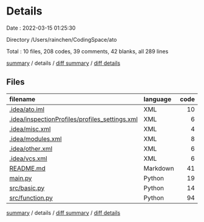 # Details

Date : 2022-03-15 01:25:30

Directory /Users/rainchen/CodingSpace/ato

Total : 10 files,  208 codes, 39 comments, 42 blanks, all 289 lines

[summary](results.md) / details / [diff summary](diff.md) / [diff details](diff-details.md)

## Files
| filename | language | code | comment | blank | total |
| :--- | :--- | ---: | ---: | ---: | ---: |
| [.idea/ato.iml](/.idea/ato.iml) | XML | 10 | 0 | 0 | 10 |
| [.idea/inspectionProfiles/profiles_settings.xml](/.idea/inspectionProfiles/profiles_settings.xml) | XML | 6 | 0 | 0 | 6 |
| [.idea/misc.xml](/.idea/misc.xml) | XML | 4 | 0 | 0 | 4 |
| [.idea/modules.xml](/.idea/modules.xml) | XML | 8 | 0 | 0 | 8 |
| [.idea/other.xml](/.idea/other.xml) | XML | 6 | 0 | 0 | 6 |
| [.idea/vcs.xml](/.idea/vcs.xml) | XML | 6 | 0 | 0 | 6 |
| [README.md](/README.md) | Markdown | 41 | 0 | 27 | 68 |
| [main.py](/main.py) | Python | 19 | 8 | 3 | 30 |
| [src/basic.py](/src/basic.py) | Python | 14 | 3 | 5 | 22 |
| [src/function.py](/src/function.py) | Python | 94 | 28 | 7 | 129 |

[summary](results.md) / details / [diff summary](diff.md) / [diff details](diff-details.md)